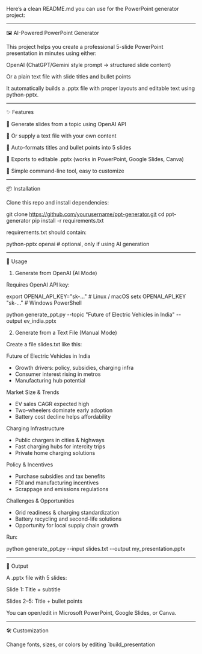 Here’s a clean README.md you can use for the PowerPoint generator project:


---

🖼️ AI-Powered PowerPoint Generator

This project helps you create a professional 5-slide PowerPoint presentation in minutes using either:

OpenAI (ChatGPT/Gemini style prompt → structured slide content)

Or a plain text file with slide titles and bullet points


It automatically builds a .pptx file with proper layouts and editable text using python-pptx.


---

✨ Features

🔹 Generate slides from a topic using OpenAI API

🔹 Or supply a text file with your own content

🔹 Auto-formats titles and bullet points into 5 slides

🔹 Exports to editable .pptx (works in PowerPoint, Google Slides, Canva)

🔹 Simple command-line tool, easy to customize



---

📦 Installation

Clone this repo and install dependencies:

git clone https://github.com/yourusername/ppt-generator.git
cd ppt-generator
pip install -r requirements.txt

requirements.txt should contain:

python-pptx
openai   # optional, only if using AI generation


---

🚀 Usage

1. Generate from OpenAI (AI Mode)

Requires OpenAI API key:

export OPENAI_API_KEY="sk-..."   # Linux / macOS
setx OPENAI_API_KEY "sk-..."     # Windows PowerShell

python generate_ppt.py --topic "Future of Electric Vehicles in India" --output ev_india.pptx

2. Generate from a Text File (Manual Mode)

Create a file slides.txt like this:

Future of Electric Vehicles in India
- Growth drivers: policy, subsidies, charging infra
- Consumer interest rising in metros
- Manufacturing hub potential

Market Size & Trends
- EV sales CAGR expected high
- Two-wheelers dominate early adoption
- Battery cost decline helps affordability

Charging Infrastructure
- Public chargers in cities & highways
- Fast charging hubs for intercity trips
- Private home charging solutions

Policy & Incentives
- Purchase subsidies and tax benefits
- FDI and manufacturing incentives
- Scrappage and emissions regulations

Challenges & Opportunities
- Grid readiness & charging standardization
- Battery recycling and second-life solutions
- Opportunity for local supply chain growth

Run:

python generate_ppt.py --input slides.txt --output my_presentation.pptx


---

📂 Output

A .pptx file with 5 slides:

Slide 1: Title + subtitle

Slides 2–5: Title + bullet points



You can open/edit in Microsoft PowerPoint, Google Slides, or Canva.


---

🛠️ Customization

Change fonts, sizes, or colors by editing `build_presentation


